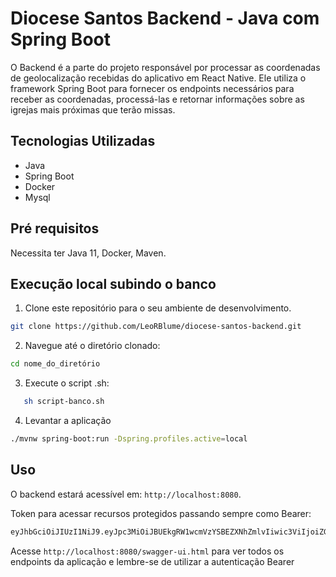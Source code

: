 # Diocese Santos Backend - Java com Spring Boot

O Backend é a parte do projeto responsável por processar as coordenadas de geolocalização recebidas do aplicativo em React Native. Ele utiliza o framework Spring Boot para fornecer os endpoints necessários para receber as coordenadas, processá-las e retornar informações sobre as igrejas mais próximas que terão missas.

## Tecnologias Utilizadas

- Java
- Spring Boot
- Docker
- Mysql

## Pré requisitos
Necessita ter Java 11, Docker, Maven.

## Execução local subindo o banco

1. Clone este repositório para o seu ambiente de desenvolvimento.

```bash
git clone https://github.com/LeoRBlume/diocese-santos-backend.git 
```
2. Navegue até o diretório clonado:

```bash
cd nome_do_diretório 
```

3. Execute o script .sh:

```bash
   sh script-banco.sh
```

4. Levantar a aplicação
```bash
./mvnw spring-boot:run -Dspring.profiles.active=local
```

## Uso

O backend estará acessível em: `http://localhost:8080`.

Token para acessar recursos protegidos passando sempre como Bearer:

```bash
eyJhbGciOiJIUzI1NiJ9.eyJpc3MiOiJBUEkgRW1wcmVzYSBEZXNhZmlvIiwic3ViIjoiZGlvY2VzZXNhbnRvcyIsImlhdCI6MTY5OTIzMjQyMywiZXhwIjoxNzAxMDU5ODEwfQ.dSM04FHQGFIKaN8TDh_Zy9TBtnK-BRAvb_ry5toV2u4
 ```
Acesse `http://localhost:8080/swagger-ui.html` para ver todos os endpoints da aplicação e lembre-se de utilizar a autenticação Bearer